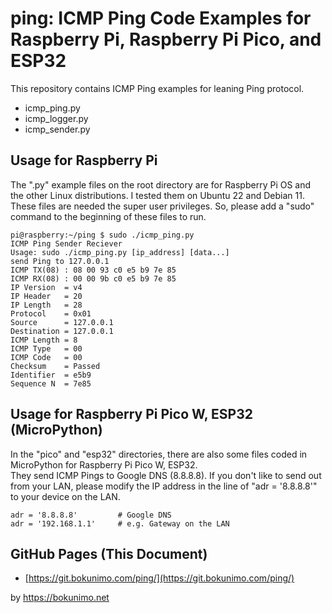 # ping: ICMP Ping Code Examples for Raspberry Pi, Raspberry Pi Pico, and ESP32

This repository contains ICMP Ping examples for leaning Ping protocol.  

* icmp_ping.py
* icmp_logger.py
* icmp_sender.py

## Usage for Raspberry Pi  

The ".py" example files on the root directory are for Raspberry Pi OS and the other Linux distributions. I tested them on Ubuntu 22 and Debian 11.  
These files are needed the super user privileges.  So, please add a "sudo" command to the beginning of these files to run.  

	pi@raspberry:~/ping $ sudo ./icmp_ping.py  
	ICMP Ping Sender Reciever  
	Usage: sudo ./icmp_ping.py [ip_address] [data...]  
	send Ping to 127.0.0.1  
	ICMP TX(08) : 08 00 93 c0 e5 b9 7e 85  
	ICMP RX(08) : 00 00 9b c0 e5 b9 7e 85  
	IP Version  = v4  
	IP Header   = 20  
	IP Length   = 28  
	Protocol    = 0x01  
	Source      = 127.0.0.1  
	Destination = 127.0.0.1  
	ICMP Length = 8  
	ICMP Type   = 00  
	ICMP Code   = 00  
	Checksum    = Passed  
	Identifier  = e5b9  
	Sequence N  = 7e85  

## Usage for Raspberry Pi Pico W, ESP32 (MicroPython)

In the "pico" and "esp32" directories, there are also some files coded in MicroPython for Raspberry Pi Pico W, ESP32.  
They send ICMP Pings to Google DNS (8.8.8.8).  If you don't like to send out from your LAN, please modify the IP address in the line of "adr = '8.8.8.8'" to your device on the LAN.  

	adr = '8.8.8.8'         # Google DNS
	adr = '192.168.1.1'     # e.g. Gateway on the LAN

## GitHub Pages (This Document)

* [https://git.bokunimo.com/ping/](https://git.bokunimo.com/ping/)

by <https://bokunimo.net>

